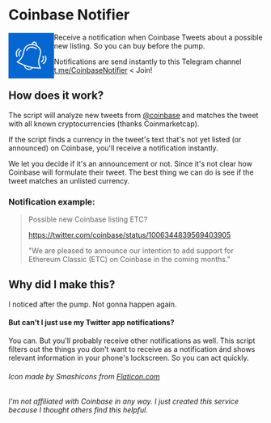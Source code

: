 # Coinbase Notifier
<img src="https://github.com/jvandenaardweg/coinbase-notifier/blob/master/logo.png?raw=true" width="90" align="left" />

Receive a notification when Coinbase Tweets about a possible new listing. So you can buy before the pump.

Notifications are send instantly to this Telegram channel [t.me/CoinbaseNotifier](https://t.me/CoinbaseNotifier) < Join!

## How does it work?
The script will analyze new tweets from [@coinbase](https://twitter.com/coinbase/coinbase) and matches the tweet with all known cryptocurrencies (thanks Coinmarketcap).

If the script finds a currency in the tweet's text that's not yet listed (or announced) on Coinbase, you'll receive a notification instantly.

We let you decide if it's an announcement or not. Since it's not clear how Coinbase will formulate their tweet. The best thing we can do is see if the tweet matches an unlisted currency.

### Notification example:
> Possible new Coinbase listing ETC?
>
> https://twitter.com/coinbase/status/1006344839569403905
>
> "We are pleased to announce our intention to add support for Ethereum Classic (ETC) on Coinbase in the coming months."

## Why did I make this?
I noticed after the pump. Not gonna happen again.

#### But can't I just use my Twitter app notifications?
You can. But you'll probably receive other notifications as well. This script filters out the things you don't want to receive as a notification ánd shows relevant information in your phone's lockscreen. So you can act quickly.

###### Icon made by Smashicons from [Flaticon.com](https://www.flaticon.com)

###### I'm not affiliated with Coinbase in any way. I just created this service because I thought others find this helpful.
